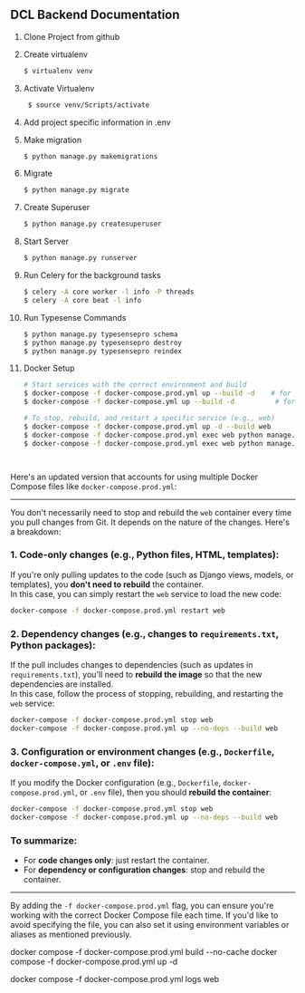 DCL Backend Documentation 
---
1. Clone Project from github
2. Create virtualenv
      ```sh
    $ virtualenv venv
    ```
3. Activate Virtualenv
   ```sh
    $ source venv/Scripts/activate
    ```
4. Add project specific information in .env
5. Make migration
    ```sh
    $ python manage.py makemigrations
    ```
6. Migrate
    ```sh
    $ python manage.py migrate
    ```
7. Create Superuser
    ```sh
    $ python manage.py createsuperuser
    ```
8. Start Server
    ```sh
    $ python manage.py runserver
    ```
9. Run Celery for the background tasks
    ```sh
    $ celery -A core worker -l info -P threads  
    $ celery -A core beat -l info
    ```
10. Run Typesense Commands
    ```sh
    $ python manage.py typesensepro schema
    $ python manage.py typesensepro destroy
    $ python manage.py typesensepro reindex
    ```

11. Docker Setup
    ```sh
    # Start services with the correct environment and build
    $ docker-compose -f docker-compose.prod.yml up --build -d    # for production (.env.prod)
    $ docker-compose -f docker-compose.yml up --build -d          # for local environment (.env)

    # To stop, rebuild, and restart a specific service (e.g., web)
    $ docker-compose -f docker-compose.prod.yml up -d --build web
    $ docker-compose -f docker-compose.prod.yml exec web python manage.py migrate
    $ docker-compose -f docker-compose.prod.yml exec web python manage.py collectstatic --noinput




    ```


Here's an updated version that accounts for using multiple Docker Compose files like `docker-compose.prod.yml`:

---

You don't necessarily need to stop and rebuild the `web` container every time you pull changes from Git. It depends on the nature of the changes. Here's a breakdown:

### 1. **Code-only changes** (e.g., Python files, HTML, templates):
If you're only pulling updates to the code (such as Django views, models, or templates), you **don't need to rebuild** the container.  
In this case, you can simply restart the `web` service to load the new code:

```bash
docker-compose -f docker-compose.prod.yml restart web
```

### 2. **Dependency changes** (e.g., changes to `requirements.txt`, Python packages):
If the pull includes changes to dependencies (such as updates in `requirements.txt`), you'll need to **rebuild the image** so that the new dependencies are installed.  
In this case, follow the process of stopping, rebuilding, and restarting the `web` service:

```bash
docker-compose -f docker-compose.prod.yml stop web
docker-compose -f docker-compose.prod.yml up --no-deps --build web
```

### 3. **Configuration or environment changes** (e.g., `Dockerfile`, `docker-compose.yml`, or `.env` file):
If you modify the Docker configuration (e.g., `Dockerfile`, `docker-compose.prod.yml`, or `.env` file), then you should **rebuild the container**:

```bash
docker-compose -f docker-compose.prod.yml stop web
docker-compose -f docker-compose.prod.yml up --no-deps --build web
```

### **To summarize:**
- For **code changes only**: just restart the container.
- For **dependency or configuration changes**: stop and rebuild the container.

---

By adding the `-f docker-compose.prod.yml` flag, you can ensure you're working with the correct Docker Compose file each time. If you'd like to avoid specifying the file, you can also set it using environment variables or aliases as mentioned previously.

docker compose -f docker-compose.prod.yml build --no-cache
docker compose -f docker-compose.prod.yml up -d

docker compose -f docker-compose.prod.yml logs web

